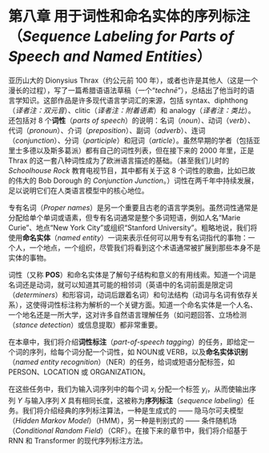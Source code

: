 # 第八章 用于词性和命名实体的序列标注（*Sequence Labeling for Parts of Speech and Named Entities*）

亚历山大的 Dionysius Thrax（约公元前 100 年），或者也许是其他人（这是一个漫长的过程），写了一篇希腊语语法草稿（一个“*technē*”），总结出了他当时的语言学知识。这部作品是许多现代语言学词汇的来源，包括 syntax、diphthong（*译者注：双元音*）、clitic（*译者注：附着语素*）和 analogy（*译者注：类比*）。还包括对 8 个**词性**（*parts of speech*）的说明：名词（*noun*）、动词（*verb*）、代词（*pronoun*）、介词（*preposition*）、副词（*adverb*）、连词（*conjunction*）、分词（*participle*）和冠词（*article*）。虽然早期的学者（包括亚里士多德以及斯多葛派）都有自己的词性列表，但在接下来的 2000 年里，正是 Thrax 的这一套八种词性成为了欧洲语言描述的基础。（甚至我们儿时的 *Schoolhouse Rock* 教育电视节目，其中都有关于这 8 个词性的歌曲，比如已故的伟大的 Bob Dorough 的 *Conjunction Junction*。）词性在两千年中持续发展，足以说明它们在人类语言模型中的核心地位。

专有名词（*Proper names*）是另一个重要且古老的语言学类别。虽然词性通常是分配给单个单词或语素，但专有名词通常是整个多词短语，例如人名“Marie Curie”、地点“New York City”或组织“Stanford University”。粗略地说，我们将使用**命名实体**（*named entity*）一词来表示任何可以用专有名词指代的事物：一个人，一个地点，一个组织，尽管我们将看到这个术语通常被扩展到那些本身不是实体的事物。

词性（又称 **POS**）和命名实体是了解句子结构和意义的有用线索。知道一个词是名词还是动词，就可以知道其可能的相邻词（英语中的名词前面是限定词（*determiners*）和形容词，动词后跟着名词）和句法结构（动词与名词有依存关系），这使得词性标注称为解析的一个关键方面。知道一个命名实体是一个人名、一个地名还是一所大学，这对许多自然语言理解任务（如问题回答、立场检测（*stance detection*）或信息提取）都非常重要。

在本章中，我们将介绍**词性标注**（*part-of-speech tagging*）的任务，即给定一个词的序列，给每个词分配一个词性，如 NOUN或 VERB，以及**命名实体识别**（*named entity recognition*）（NER）的任务，给词或短语分配标签，如 PERSON、LOCATION 或 ORGANIZATION。

在这些任务中，我们为输入词序列中的每个词 $x_i$ 分配一个标签 $y_i$，从而使输出序列 $Y$ 与输入序列 $X$ 具有相同长度，这被称为**序列标注**（*sequence labeling*）任务。我们将介绍经典的序列标注算法，一种是生成式的 —— 隐马尔可夫模型（*Hidden Markov Model*）（HMM），另一种是判别式的 —— 条件随机场（*Conditional Random Field*）（CRF）。在接下来的章节中，我们将介绍基于 RNN 和 Transformer 的现代序列标注方法。
